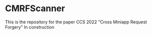# CMRFScanner
This is the repository for the paper CCS 2022 "Cross Miniapp Request Forgery"
In construction
